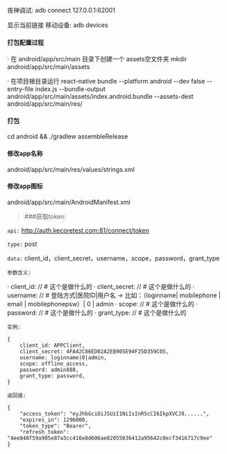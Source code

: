 夜神调试:
adb connect 127.0.0.1:62001

显示当前链接 移动设备:
adb devices


#### 打包配置过程
· 在 android/app/src/main 目录下创建一个 assets空文件夹
mkdir android/app/src/main/assets

· 在项目根目录运行
react-native bundle --platform android --dev false --entry-file index.js --bundle-output android/app/src/main/assets/index.android.bundle --assets-dest android/app/src/main/res/



#### 打包
cd android && ./gradlew assembleRelease

#### 修改app名称
android/app/src/main/res/values/strings.xml

#### 修改app图标
android/app/src/main/AndroidManifest.xml



> ###获取token:

`api:` http://auth.kecoretest.com:81/connect/token

`type:` post

`data:` client_id，client_secret，username，scope，password，grant_type

`参数含义:`

· client_id: // # 这个是做什么的
· client_secret: // # 这个是做什么的
· username: // # 登陆方式|医院ID|用户名 -> 比如：（loginname| mobilephone | email | mobilephonepsw）| 0 | admin
· scope: // # 这个是做什么的
· password: // # 这个是做什么的
· grant_type: // # 这个是做什么的

`实例:`

    {
        client_id: APPClient,
        client_secret: 4FA42C86ED02A2EB905E94F25D359C05,
        username: loginname|0|admin,
        scope: offline_access,
        password: admin888,
        grant_type: password,
    }

`返回值:`

    {
        "access_token": "eyJhbGciOiJSUzI1NiIsInR5cCI6IkpXVCJ9......",
        "expires_in": 1296000,
        "token_type": "Bearer",
        "refresh_token": "4ee848f59a905e87a3cc416e8d606ae82055036412a95642c0ecf3416717c9ee"
    }








